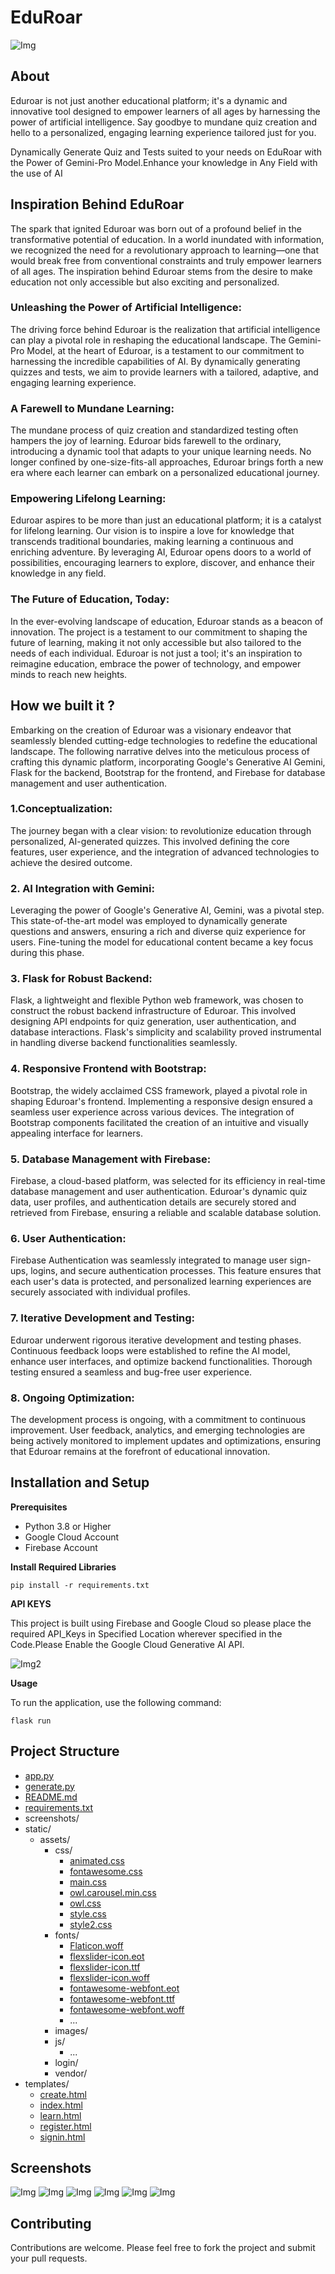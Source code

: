 # EduRoar

![Img](screenshots/eduroar.png)

## About

Eduroar is not just another educational platform; it's a dynamic and innovative tool designed to empower learners of all ages by harnessing the power of artificial intelligence. Say goodbye to mundane quiz creation and hello to a personalized, engaging learning experience tailored just for you.

Dynamically Generate Quiz and Tests suited to your needs on EduRoar with the Power of Gemini-Pro Model.Enhance your knowledge in Any Field with the use of AI

## Inspiration Behind EduRoar

The spark that ignited Eduroar was born out of a profound belief in the transformative potential of education. In a world inundated with information, we recognized the need for a revolutionary approach to learning—one that would break free from conventional constraints and truly empower learners of all ages. The inspiration behind Eduroar stems from the desire to make education not only accessible but also exciting and personalized.

### Unleashing the Power of Artificial Intelligence:
The driving force behind Eduroar is the realization that artificial intelligence can play a pivotal role in reshaping the educational landscape. The Gemini-Pro Model, at the heart of Eduroar, is a testament to our commitment to harnessing the incredible capabilities of AI. By dynamically generating quizzes and tests, we aim to provide learners with a tailored, adaptive, and engaging learning experience.

### A Farewell to Mundane Learning:
The mundane process of quiz creation and standardized testing often hampers the joy of learning. Eduroar bids farewell to the ordinary, introducing a dynamic tool that adapts to your unique learning needs. No longer confined by one-size-fits-all approaches, Eduroar brings forth a new era where each learner can embark on a personalized educational journey.

### Empowering Lifelong Learning:
Eduroar aspires to be more than just an educational platform; it is a catalyst for lifelong learning. Our vision is to inspire a love for knowledge that transcends traditional boundaries, making learning a continuous and enriching adventure. By leveraging AI, Eduroar opens doors to a world of possibilities, encouraging learners to explore, discover, and enhance their knowledge in any field.

### The Future of Education, Today:
In the ever-evolving landscape of education, Eduroar stands as a beacon of innovation. The project is a testament to our commitment to shaping the future of learning, making it not only accessible but also tailored to the needs of each individual. Eduroar is not just a tool; it's an inspiration to reimagine education, embrace the power of technology, and empower minds to reach new heights.

## How we built it ?
Embarking on the creation of Eduroar was a visionary endeavor that seamlessly blended cutting-edge technologies to redefine the educational landscape. The following narrative delves into the meticulous process of crafting this dynamic platform, incorporating Google's Generative AI Gemini, Flask for the backend, Bootstrap for the frontend, and Firebase for database management and user authentication.

### 1.Conceptualization:
The journey began with a clear vision: to revolutionize education through personalized, AI-generated quizzes. This involved defining the core features, user experience, and the integration of advanced technologies to achieve the desired outcome.

### 2. AI Integration with Gemini:
Leveraging the power of Google's Generative AI, Gemini, was a pivotal step. This state-of-the-art model was employed to dynamically generate questions and answers, ensuring a rich and diverse quiz experience for users. Fine-tuning the model for educational content became a key focus during this phase.

### 3.  Flask for Robust Backend:
Flask, a lightweight and flexible Python web framework, was chosen to construct the robust backend infrastructure of Eduroar. This involved designing API endpoints for quiz generation, user authentication, and database interactions. Flask's simplicity and scalability proved instrumental in handling diverse backend functionalities seamlessly.

### 4. Responsive Frontend with Bootstrap:
Bootstrap, the widely acclaimed CSS framework, played a pivotal role in shaping Eduroar's frontend. Implementing a responsive design ensured a seamless user experience across various devices. The integration of Bootstrap components facilitated the creation of an intuitive and visually appealing interface for learners.

### 5. Database Management with Firebase:
Firebase, a cloud-based platform, was selected for its efficiency in real-time database management and user authentication. Eduroar's dynamic quiz data, user profiles, and authentication details are securely stored and retrieved from Firebase, ensuring a reliable and scalable database solution.

### 6. User Authentication:
Firebase Authentication was seamlessly integrated to manage user sign-ups, logins, and secure authentication processes. This feature ensures that each user's data is protected, and personalized learning experiences are securely associated with individual profiles.

### 7.  Iterative Development and Testing:
Eduroar underwent rigorous iterative development and testing phases. Continuous feedback loops were established to refine the AI model, enhance user interfaces, and optimize backend functionalities. Thorough testing ensured a seamless and bug-free user experience.

### 8. Ongoing Optimization:
The development process is ongoing, with a commitment to continuous improvement. User feedback, analytics, and emerging technologies are being actively monitored to implement updates and optimizations, ensuring that Eduroar remains at the forefront of educational innovation.

## Installation and Setup

**Prerequisites**
- Python 3.8 or Higher
- Google Cloud Account 
- Firebase Account

**Install Required Libraries**
```
pip install -r requirements.txt
```

**API KEYS**

This project is built using Firebase and Google Cloud so please place the required API_Keys in Specified Location wherever specified in the Code.Please Enable the Google Cloud Generative AI API.

![Img2](/screenshots/img1.png)

**Usage**

To run the application, use the following command:
```
flask run
```


## Project Structure

- [app.py](app.py)
- [generate.py](generate.py)
- [README.md](README.md)
- [requirements.txt](requirements.txt)
- screenshots/
- static/
    - assets/
        - css/
            - [animated.css](static/assets/css/animated.css)
            - [fontawesome.css](static/assets/css/fontawesome.css)
            - [main.css](static/assets/css/main.css)
            - [owl.carousel.min.css](static/assets/css/owl.carousel.min.css)
            - [owl.css](static/assets/css/owl.css)
            - [style.css](static/assets/css/style.css)
            - [style2.css](static/assets/css/style2.css)
        - fonts/
            - [Flaticon.woff](static/assets/fonts/Flaticon.woff)
            - [flexslider-icon.eot](static/assets/fonts/flexslider-icon.eot)
            - [flexslider-icon.ttf](static/assets/fonts/flexslider-icon.ttf)
            - [flexslider-icon.woff](static/assets/fonts/flexslider-icon.woff)
            - [fontawesome-webfont.eot](static/assets/fonts/fontawesome-webfont.eot)
            - [fontawesome-webfont.ttf](static/assets/fonts/fontawesome-webfont.ttf)
            - [fontawesome-webfont.woff](static/assets/fonts/fontawesome-webfont.woff)
            - ...
        - images/
        - js/
            - ...
        - login/
        - vendor/
- templates/
    - [create.html](templates/create.html)
    - [index.html](templates/index.html)
    - [learn.html](templates/learn.html)
    - [register.html](templates/register.html)
    - [signin.html](templates/signin.html)

## Screenshots

![Img](screenshots/IMG01.png)
![Img](screenshots/IMG02.png)
![Img](screenshots/IMG03.png)
![Img](screenshots/IMG04.png)
![Img](screenshots/IMG05.png)
![Img](screenshots/IMG06.png)

## Contributing

Contributions are welcome. Please feel free to fork the project and submit your pull requests.